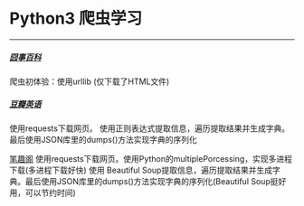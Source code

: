 # Python3 爬虫学习
-------------------
##### [囧事百科](https://github.com/peanwang/spider/tree/master/%E5%9B%A7%E4%BA%8B%E7%99%BE%E7%A7%91)
爬虫初体验：使用urllib (仅下载了HTML文件)



##### [豆瓣英语](https://github.com/peanwang/spider/tree/master/%E8%B1%86%E7%93%A3%E9%9F%B3%E4%B9%90)
使用requests下载网页。
使用正则表达式提取信息，遍历提取结果并生成字典。最后使用JSON库里的dumps()方法实现字典的序列化



[笔趣阁](https://github.com/peanwang/spider/tree/master/%E7%AC%94%E8%B6%A3%E9%98%81)
使用requests下载网页。使用Python的multiplePorcessing，实现多进程下载(多进程下载好快)
使用	Beautiful Soup提取信息，遍历提取结果并生成字典。最后使用JSON库里的dumps()方法实现字典的序列化(Beautiful Soup挺好用，可以节约时间)
